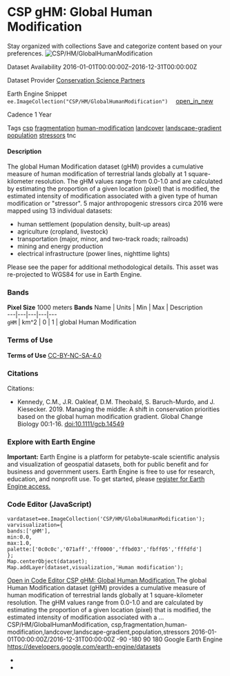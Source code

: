 
#  CSP gHM: Global Human Modification 
Stay organized with collections  Save and categorize content based on your preferences. 
![CSP/HM/GlobalHumanModification](https://developers.google.com/earth-engine/datasets/images/CSP/CSP_HM_GlobalHumanModification_sample.png) 

Dataset Availability
    2016-01-01T00:00:00Z–2016-12-31T00:00:00Z 

Dataset Provider
     [ Conservation Science Partners ](https://www.csp-inc.org/) 

Earth Engine Snippet
     `    ee.ImageCollection("CSP/HM/GlobalHumanModification")   ` [ open_in_new ](https://code.earthengine.google.com/?scriptPath=Examples:Datasets/CSP/CSP_HM_GlobalHumanModification) 

Cadence
    1 Year 

Tags
     [csp](https://developers.google.com/earth-engine/datasets/tags/csp) [fragmentation](https://developers.google.com/earth-engine/datasets/tags/fragmentation) [human-modification](https://developers.google.com/earth-engine/datasets/tags/human-modification) [landcover](https://developers.google.com/earth-engine/datasets/tags/landcover) [landscape-gradient](https://developers.google.com/earth-engine/datasets/tags/landscape-gradient) [population](https://developers.google.com/earth-engine/datasets/tags/population) [stressors](https://developers.google.com/earth-engine/datasets/tags/stressors)
tnc
#### Description
The global Human Modification dataset (gHM) provides a cumulative measure of human modification of terrestrial lands globally at 1 square-kilometer resolution. The gHM values range from 0.0-1.0 and are calculated by estimating the proportion of a given location (pixel) that is modified, the estimated intensity of modification associated with a given type of human modification or "stressor". 5 major anthropogenic stressors circa 2016 were mapped using 13 individual datasets:
  * human settlement (population density, built-up areas)
  * agriculture (cropland, livestock)
  * transportation (major, minor, and two-track roads; railroads)
  * mining and energy production
  * electrical infrastructure (power lines, nighttime lights)


Please see the paper for additional methodological details. This asset was re-projected to WGS84 for use in Earth Engine.
### Bands
**Pixel Size** 1000 meters 
**Bands**
Name | Units | Min | Max | Description  
---|---|---|---|---  
`gHM` | km^2 |  0  |  1  | global Human Modification  
### Terms of Use
**Terms of Use**
[CC-BY-NC-SA-4.0](https://spdx.org/licenses/CC-BY-NC-SA-4.0.html)
### Citations
Citations:
  * Kennedy, C.M., J.R. Oakleaf, D.M. Theobald, S. Baruch-Murdo, and J. Kiesecker. 2019. Managing the middle: A shift in conservation priorities based on the global human modification gradient. Global Change Biology 00:1-16. [doi:10.1111/gcb.14549](https://doi.org/10.1111/gcb.14549)


### Explore with Earth Engine
**Important:** Earth Engine is a platform for petabyte-scale scientific analysis and visualization of geospatial datasets, both for public benefit and for business and government users. Earth Engine is free to use for research, education, and nonprofit use. To get started, please [register for Earth Engine access.](https://console.cloud.google.com/earth-engine)
### Code Editor (JavaScript)
```
vardataset=ee.ImageCollection('CSP/HM/GlobalHumanModification');
varvisualization={
bands:['gHM'],
min:0.0,
max:1.0,
palette:['0c0c0c','071aff','ff0000','ffbd03','fbff05','fffdfd']
};
Map.centerObject(dataset);
Map.addLayer(dataset,visualization,'Human modification');
```
[ Open in Code Editor ](https://code.earthengine.google.com/?scriptPath=Examples:Datasets/CSP/CSP_HM_GlobalHumanModification)
[ CSP gHM: Global Human Modification ](https://developers.google.com/earth-engine/datasets/catalog/CSP_HM_GlobalHumanModification)
The global Human Modification dataset (gHM) provides a cumulative measure of human modification of terrestrial lands globally at 1 square-kilometer resolution. The gHM values range from 0.0-1.0 and are calculated by estimating the proportion of a given location (pixel) that is modified, the estimated intensity of modification associated with a …
CSP/HM/GlobalHumanModification, csp,fragmentation,human-modification,landcover,landscape-gradient,population,stressors 
2016-01-01T00:00:00Z/2016-12-31T00:00:00Z
-90 -180 90 180 
Google Earth Engine
https://developers.google.com/earth-engine/datasets
  * [ ](https://doi.org/https://www.csp-inc.org/)
  * [ ](https://doi.org/https://developers.google.com/earth-engine/datasets/catalog/CSP_HM_GlobalHumanModification)


